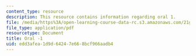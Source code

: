 ```yaml
---
content_type: resource
description: This resource contains information regarding oral 1.
file: /media/https%3A/open-learning-course-data-rc.s3.amazonaws.com/21g-103-chinese-iii-regular-fall-2003/edd3afea1d9d64247e668bcf966aadb4_MIT21G_103F03_oral_1.pdf
file_type: application/pdf
resourcetype: Document
title: Oral -1
uid: edd3afea-1d9d-6424-7e66-8bcf966aadb4
---
```


